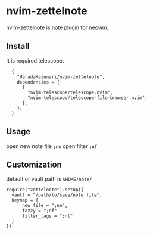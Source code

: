 # nvim-zettelnote
nvim-zettelnote is note plugin for neovim.

## Install
It is required telescope.  
```
  {
    "HaradaKazunari/nvim-zettelnote",
    dependencies = {
      {
        "nvim-telescope/telescope.nvim",
        "nvim-telescope/telescope-file-browser.nvim",
      },
    },
  }
```

## Usage
open new note file `;nn`
open filter `;nf`

## Customization
default of vault path is `$HOME/note/`
```
require("zettelnote").setup({
  vault = "/path/to/save/note file",
  keymap = {
      new_file = ";nn",
      fazzy = ";nf"
      filter_tags = ";nt"
  }
})

```
